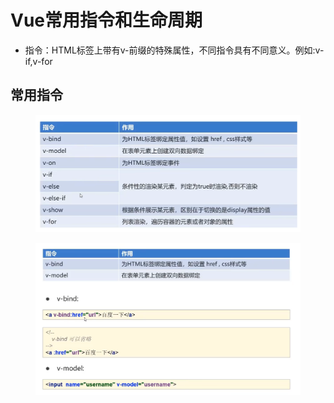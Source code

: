 # Vue常用指令和生命周期

* 指令：HTML标签上带有v-前缀的特殊属性，不同指令具有不同意义。例如:v-if,v-for

## 常用指令

<figure><img src="../.gitbook/assets/image (4).png" alt=""><figcaption></figcaption></figure>

<figure><img src="../.gitbook/assets/image (17).png" alt=""><figcaption></figcaption></figure>

